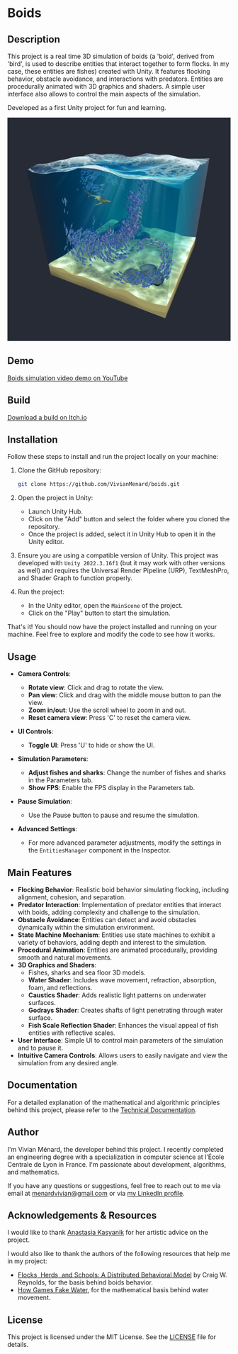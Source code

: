 # Boids
## Description
This project is a real time 3D simulation of boids (a 'boid', derived from 'bird', is used to describe entities that interact together to form flocks. In my case, these entities are fishes) created with Unity. It features flocking behavior, obstacle avoidance, and interactions with predators. Entities are procedurally animated with 3D graphics and shaders. A simple user interface also allows to control the main aspects of the simulation. 

Developed as a first Unity project for fun and learning.

![Boids Simulation](screens/boids.jpg)

## Demo

[Boids simulation video demo on YouTube](https://www.youtube.com/watch?v=RCrR4KQPHqg&ab_channel=VivianM%C3%A9nard)

## Build

[Download a build on Itch.io](https://vivianmenard.itch.io/boids)

## Installation

Follow these steps to install and run the project locally on your machine:

1. Clone the GitHub repository:

    ```bash
    git clone https://github.com/VivianMenard/boids.git
    ```

2. Open the project in Unity:

    - Launch Unity Hub.
    - Click on the "Add" button and select the folder where you cloned the repository.
    - Once the project is added, select it in Unity Hub to open it in the Unity editor.

3. Ensure you are using a compatible version of Unity. This project was developed with `Unity 2022.3.16f1` (but it may work with other versions as well) and requires the Universal Render Pipeline (URP), TextMeshPro, and Shader Graph to function properly. 


4. Run the project:

    - In the Unity editor, open the `MainScene` of the project.
    - Click on the "Play" button to start the simulation.

That's it! You should now have the project installed and running on your machine. Feel free to explore and modify the code to see how it works.

## Usage

- **Camera Controls**:
  - **Rotate view**: Click and drag to rotate the view.
  - **Pan view**: Click and drag with the middle mouse button to pan the view.
  - **Zoom in/out**: Use the scroll wheel to zoom in and out.
  - **Reset camera view**: Press 'C' to reset the camera view.

- **UI Controls**:
  - **Toggle UI**: Press 'U' to hide or show the UI.

- **Simulation Parameters**:
  - **Adjust fishes and sharks**: Change the number of fishes and sharks in the Parameters tab.
  - **Show FPS**: Enable the FPS display in the Parameters tab.

- **Pause Simulation**:
  - Use the Pause button to pause and resume the simulation.

- **Advanced Settings**:
  - For more advanced parameter adjustments, modify the settings in the `EntitiesManager` component in the Inspector.

## Main Features

- **Flocking Behavior**: Realistic boid behavior simulating flocking, including alignment, cohesion, and separation.
- **Predator Interaction**: Implementation of predator entities that interact with boids, adding complexity and challenge to the simulation.
- **Obstacle Avoidance**: Entities can detect and avoid obstacles dynamically within the simulation environment.
- **State Machine Mechanism**: Entities use state machines to exhibit a variety of behaviors, adding depth and interest to the simulation.
- **Procedural Animation**: Entities are animated procedurally, providing smooth and natural movements.
- **3D Graphics and Shaders**:
  - Fishes, sharks and sea floor 3D models.
  - **Water Shader**: Includes wave movement, refraction, absorption, foam, and reflections.
  - **Caustics Shader**: Adds realistic light patterns on underwater surfaces.
  - **Godrays Shader**: Creates shafts of light penetrating through water surface.
  - **Fish Scale Reflection Shader**: Enhances the visual appeal of fish entities with reflective scales.
- **User Interface**: Simple UI to control main parameters of the simulation and to pause it.
- **Intuitive Camera Controls**: Allows users to easily navigate and view the simulation from any desired angle.

## Documentation

For a detailed explanation of the mathematical and algorithmic principles behind this project, please refer to the [Technical Documentation](./technical_documentation.pdf).

## Author

I'm Vivian Ménard, the developer behind this project. I recently completed an engineering degree with a specialization in computer science at l'École Centrale de Lyon in France. I'm passionate about development, algorithms, and mathematics.

If you have any questions or suggestions, feel free to reach out to me via email at menardvivian@gmail.com or via [my LinkedIn profile](https://www.linkedin.com/in/vivian-m%C3%A9nard-a30376202/).

## Acknowledgements & Resources

I would like to thank [Anastasia Kasyanik](https://www.linkedin.com/in/anastasia-kasyanik-b5a5a2170/) for her artistic advice on the project.

I would also like to thank the authors of the following resources that help me in my project:
- [Flocks, Herds, and Schools: A Distributed Behavioral Model](https://team.inria.fr/imagine/files/2014/10/flocks-hers-and-schools.pdf) by Craig W. Reynolds, for the basis behind boids behavior.
- [How Games Fake Water](https://www.youtube.com/watch?v=PH9q0HNBjT4&list=PLz_az9HWXUw1zG6iDTOjvVzGS2qwYiJ_n&index=21&ab_channel=Acerola), for the mathematical basis behind water movement.

## License

This project is licensed under the MIT License. See the [LICENSE](LICENSE) file for details.